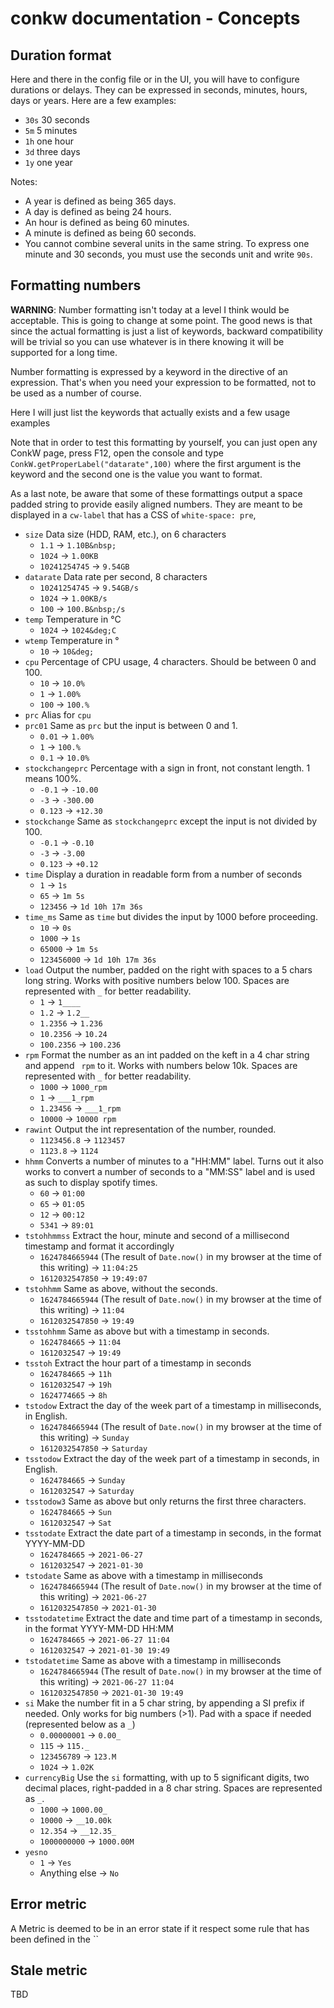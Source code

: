 # conkw documentation - Concepts

## Duration format

Here and there in the config file or in the UI, you will have to configure durations or delays. They can be expressed in seconds, minutes, hours, days or years. Here are a few examples:

* `30s` 30 seconds
* `5m` 5 minutes
* `1h` one hour
* `3d` three days
* `1y` one year

Notes:

* A year is defined as being 365 days.
* A day is defined as being 24 hours.
* An hour is defined as being 60 minutes.
* A minute is defined as being 60 seconds.
* You cannot combine several units in the same string. To express one minute and 30 seconds, you must use the seconds unit and write `90s`.

## Formatting numbers

**WARNING**: Number formatting isn't today at a level I think would be acceptable. This is going to change at some point. The good news is that since the actual formatting is just a list of keywords, backward compatibility will be trivial so you can use whatever is in there knowing it will be supported for a long time.

Number formatting is expressed by a keyword in the directive of an expression. That's when you need your expression to be formatted, not to be used as a number of course.

Here I will just list the keywords that actually exists and a few usage examples

Note that in order to test this formatting by yourself, you can just open any ConkW page, press F12, open the console and type `ConkW.getProperLabel("datarate",100)` where the first argument is the keyword and the second one is the value you want to format.

As a last note, be aware that some of these formattings output a space padded string to provide easily aligned numbers. They are meant to be displayed in a `cw-label` that has a CSS of `white-space: pre`, 

* `size` Data size (HDD, RAM, etc.), on 6 characters
    * `1.1` -> `1.10B&nbsp;`
    * `1024` -> `1.00KB`
    * `10241254745` -> `9.54GB`
* `datarate` Data rate per second, 8 characters
    * `10241254745` -> `9.54GB/s`
    * `1024` -> `1.00KB/s`
    * `100` -> `100.B&nbsp;/s`
* `temp` Temperature in °C
    * `1024` -> `1024&deg;C`
* `wtemp` Temperature in °
    * `10` -> `10&deg;`
* `cpu` Percentage of CPU usage, 4 characters. Should be between 0 and 100.
    * `10` -> `10.0%`
    * `1` -> `1.00%`
    * `100` -> `100.%`
* `prc` Alias for `cpu`
* `prc01` Same as `prc` but the input is between 0 and 1.
    * `0.01` -> `1.00%`
    * `1` -> `100.%`
    * `0.1` -> `10.0%`
* `stockchangeprc` Percentage with a sign in front, not constant length. 1 means 100%.
    * `-0.1` -> `-10.00`
    * `-3` -> `-300.00`
    * `0.123` -> `+12.30`
* `stockchange` Same as `stockchangeprc` except the input is not divided by 100.
    * `-0.1` -> `-0.10`
    * `-3` -> `-3.00`
    * `0.123` -> `+0.12`
* `time` Display a duration in readable form from a number of seconds
    * `1` -> `1s`
    * `65` -> `1m 5s`
    * `123456` -> `1d 10h 17m 36s`
* `time_ms` Same as `time` but divides the input by 1000 before proceeding.
    * `10` -> `0s`
    * `1000` -> `1s`
    * `65000` -> `1m 5s`
    * `123456000` -> `1d 10h 17m 36s`
* `load` Output the number, padded on the right with spaces to a 5 chars long string. Works with positive numbers below 100. Spaces are represented with `_` for better readability.
    * `1` -> `1____`
    * `1.2` -> `1.2__`
    * `1.2356` -> `1.236`
    * `10.2356` -> `10.24`
    * `100.2356` -> `100.236`
* `rpm` Format the number as an int padded on the keft in a 4 char string and append ` rpm` to it. Works with numbers below 10k. Spaces are represented with `_` for better readability.
    * `1000` -> `1000_rpm`
    * `1` -> `___1_rpm`
    * `1.23456` -> `___1_rpm`
    * `10000` -> `10000 rpm`
* `rawint` Output the int representation of the number, rounded.
    * `1123456.8` -> `1123457`
    * `1123.8` -> `1124`
* `hhmm` Converts a number of minutes to a "HH:MM" label. Turns out it also works to convert a number of seconds to a "MM:SS" label and is used as such to display spotify times.
    * `60` -> `01:00`
    * `65` -> `01:05`
    * `12` -> `00:12`
    * `5341` -> `89:01`
* `tstohhmmss` Extract the hour, minute and second of a millisecond timestamp and format it accordingly
    * `1624784665944` (The result of `Date.now()` in my browser at the time of this writing) -> `11:04:25`
    * `1612032547850` -> `19:49:07`
* `tstohhmm` Same as above, without the seconds.
    * `1624784665944` (The result of `Date.now()` in my browser at the time of this writing) -> `11:04`
    * `1612032547850` -> `19:49`
* `tsstohhmm` Same as above but with a timestamp in seconds.
    * `1624784665` -> `11:04`
    * `1612032547` -> `19:49`
* `tsstoh` Extract the hour part of a timestamp in seconds
    * `1624784665` -> `11h`
    * `1612032547` -> `19h`
    * `1624774665` -> `8h`
* `tstodow` Extract the day of the week part of a timestamp in milliseconds, in English.
    * `1624784665944` (The result of `Date.now()` in my browser at the time of this writing) -> `Sunday`
    * `1612032547850` -> `Saturday`
* `tsstodow` Extract the day of the week part of a timestamp in seconds, in English.
    * `1624784665` -> `Sunday`
    * `1612032547` -> `Saturday`
* `tsstodow3` Same as above but only returns the first three characters.
    * `1624784665` -> `Sun`
    * `1612032547` -> `Sat`
* `tsstodate` Extract the date part of a timestamp in seconds, in the format YYYY-MM-DD
    * `1624784665` -> `2021-06-27`
    * `1612032547` -> `2021-01-30`
* `tstodate` Same as above with a timestamp in milliseconds
    * `1624784665944` (The result of `Date.now()` in my browser at the time of this writing) -> `2021-06-27`
    * `1612032547850` -> `2021-01-30`
* `tsstodatetime` Extract the date and time part of a timestamp in seconds, in the format YYYY-MM-DD HH:MM
    * `1624784665` -> `2021-06-27 11:04`
    * `1612032547` -> `2021-01-30 19:49`
* `tstodatetime` Same as above with a timestamp in milliseconds
    * `1624784665944` (The result of `Date.now()` in my browser at the time of this writing) -> `2021-06-27 11:04`
    * `1612032547850` -> `2021-01-30 19:49`
* `si` Make the number fit in a 5 char string, by appending a SI prefix if needed. Only works for big numbers (>1). Pad with a space if needed (represented below as a `_`)
    * `0.00000001` -> `0.00_`
    * `115` -> `115._`
    * `123456789` -> `123.M`
    * `1024` -> `1.02K`
* `currencyBig` Use the `si` formatting, with up to 5 significant digits, two decimal places, right-padded in a 8 char string. Spaces are represented as `_`.
    * `1000` -> `1000.00_`
    * `10000` -> `__10.00k`
    * `12.354` -> `__12.35_`
    * `1000000000` -> `1000.00M`
* `yesno` 
    * `1` -> `Yes`
    * Anything else -> `No`

## Error metric

A Metric is deemed to be in an error state if it respect some rule that has been defined in the ``

## Stale metric

TBD